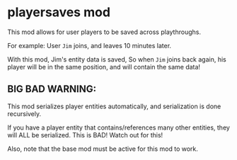 
# playersaves mod

This mod allows for user players to be saved across playthroughs.

For example:
User `Jim` joins, and leaves 10 minutes later.

With this mod, Jim's entity data is saved,
So when `Jim` joins back again, his player will be in the same position,
and will contain the same data!


## BIG BAD WARNING:
This mod serializes player entities automatically, and serialization is done
recursively.

If you have a player entity that contains/references many other entities, they
will ALL be serialized.
This is BAD!
Watch out for this!

Also, note that the base mod must be active for this mod to work.


